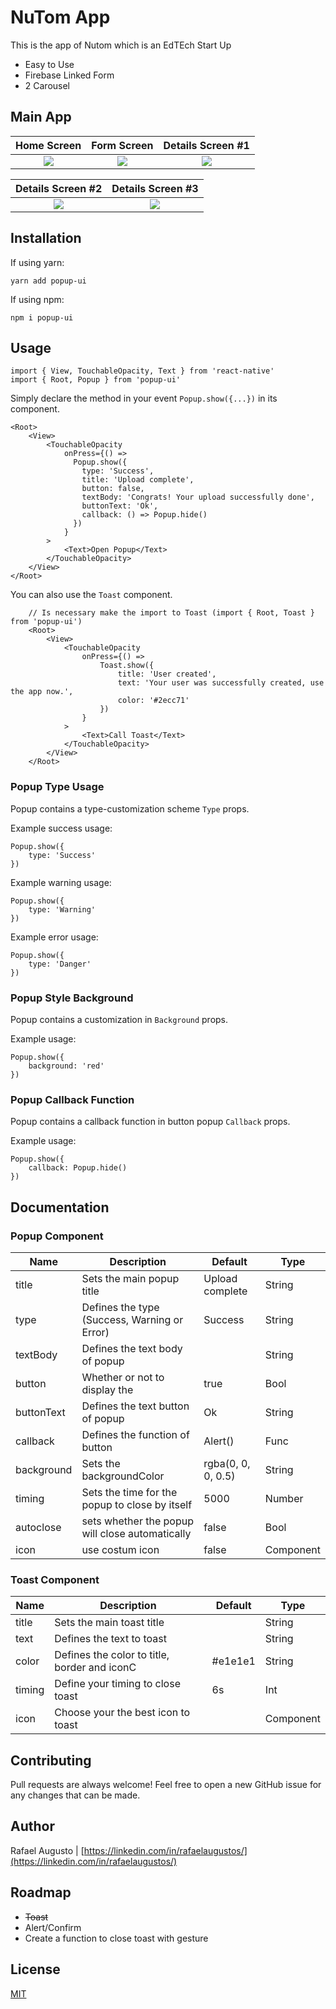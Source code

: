 # NuTom App 
This is the app of Nutom which is an EdTEch Start Up 

- Easy to Use
- Firebase Linked Form
- 2 Carousel

## Main App

|                          Home Screen                        |                          Form Screen                          |                         Details Screen #1                         |
| :-----------------------------------------------------------: | :-----------------------------------------------------------: | :-----------------------------------------------------------: |
![](/snapshots/Home.jpg)| ![](/snapshots/NuTomAppForm.jpg)| ![](/snapshots/Details1.jpg)| 


|                          Details Screen #2                          |                          Details Screen #3                         
| :-----------------------------------------------------------: | :-----------------------------------------------------------: |
|  ![](/snapshots/Details2.jpg)| ![](/snapshots/Details3.jpg)| 

## Installation

If using yarn:

```
yarn add popup-ui
```

If using npm:

```
npm i popup-ui
```

## Usage

```
import { View, TouchableOpacity, Text } from 'react-native'
import { Root, Popup } from 'popup-ui'
```

Simply declare the method in your event `Popup.show({...})` in its component.

```
<Root>
    <View>
        <TouchableOpacity
            onPress={() =>
              Popup.show({
                type: 'Success',
                title: 'Upload complete',
                button: false,
                textBody: 'Congrats! Your upload successfully done',
                buttonText: 'Ok',
                callback: () => Popup.hide()
              })
            }
        >
            <Text>Open Popup</Text>
        </TouchableOpacity>
    </View>
</Root>
```

You can also use the `Toast` component.

```
    // Is necessary make the import to Toast (import { Root, Toast } from 'popup-ui')
    <Root>
        <View>
            <TouchableOpacity
                onPress={() => 
                    Toast.show({
                        title: 'User created',
                        text: 'Your user was successfully created, use the app now.',
                        color: '#2ecc71'
                    })
                }
            >
                <Text>Call Toast</Text>
            </TouchableOpacity>
        </View>
    </Root>
```

### Popup Type Usage

Popup contains a type-customization scheme `Type` props.

Example success usage:

```
Popup.show({
    type: 'Success'
})
```

Example warning usage:

```
Popup.show({
    type: 'Warning'
})
```

Example error usage:

```
Popup.show({
    type: 'Danger'
})
```

### Popup Style Background

Popup contains a customization in `Background` props.

Example usage:

```
Popup.show({
    background: 'red'
})
```

### Popup Callback Function

Popup contains a callback function in button popup `Callback` props.

Example usage:

```
Popup.show({
    callback: Popup.hide()
})
```


## Documentation

### Popup Component

| Name       | Description                                     | Default            | Type        |
| ---------- | ----------------------------------------------- | ------------------ | ----------- |
| title      | Sets the main popup title                       | Upload complete    | String      |
| type       | Defines the type (Success, Warning or Error)    | Success            | String      |
| textBody   | Defines the text body of popup                  |                    | String      |
| button     | Whether or not to display the                   | true               | Bool        |
| buttonText | Defines the text button of popup                | Ok                 | String      |
| callback   | Defines the function of button                  | Alert()            | Func        |
| background | Sets the backgroundColor                        | rgba(0, 0, 0, 0.5) | String      |
| timing     | Sets the time for the popup to close by itself  | 5000               | Number      |
| autoclose  | sets whether the popup will close automatically | false              | Bool        |
| icon       | use costum icon                                 | false              | Component   |


### Toast Component

| Name       | Description                                     | Default            | Type      |
| ---------- | ----------------------------------------------- | ------------------ | --------- |
| title      | Sets the main toast title                       |                    | String    |
| text       | Defines the text to toast                       |                    | String    |
| color      | Defines the color to title, border and iconC    | #e1e1e1            | String    |
| timing     | Define your timing to close toast               | 6s                 | Int       |
| icon       | Choose your the best icon to toast              |                    | Component |

## Contributing

Pull requests are always welcome! Feel free to open a new GitHub issue for any changes that can be made.

## Author

Rafael Augusto | [https://linkedin.com/in/rafaelaugustos/](https://linkedin.com/in/rafaelaugustos/)

## Roadmap
- <s>Toast</s>
- Alert/Confirm
- Create a function to close toast with gesture


## License

[MIT](./LICENSE)

